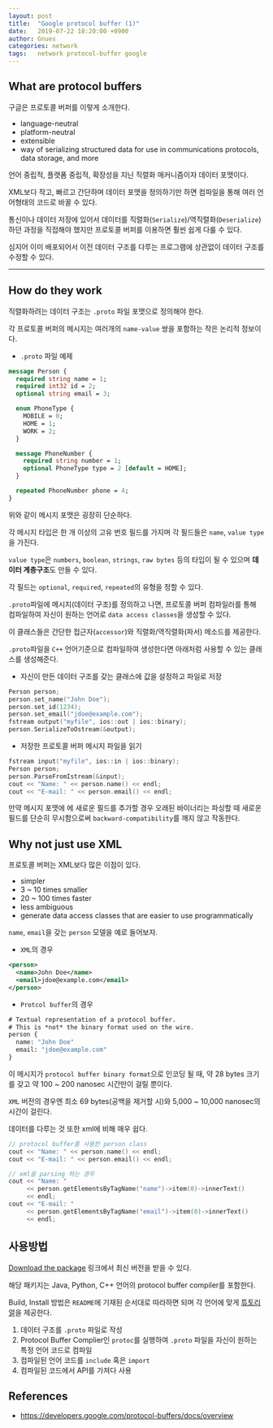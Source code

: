 ```yaml
---
layout: post
title:  "Google protocol buffer (1)"
date:   2019-07-22 18:20:00 +0900
author: Gnues
categories: network
tags:	network protocol-buffer google
---
```


## What are protocol buffers

구글은 프로토콜 버퍼를 이렇게 소개한다.

- language-neutral
- platform-neutral
- extensible
- way of serializing structured data for use in communications protocols, data storage, and more

언어 중립적, 플랫폼 중립적, 확장성을 지닌 직렬화 매커니즘이자 데이터 포맷이다.

XML보다 작고, 빠르고 간단하며 데이터 포맷을 정의하기만 하면 컴파일을 통해 여러 언어형태의 코드로 바꿀 수 있다.

통신이나 데이터 저장에 있어서 데이터를 직렬화(`Serialize`)/역직렬화(`Deserialize`)하던 과정을 직접해야 했지만 프로토콜 버퍼를 이용하면 훨씬 쉽게 다룰 수 있다.

심지어 이미 배포되어서 이전 데이터 구조를 다루는 프로그램에 상관없이 데이터 구조를 수정할 수 있다.

***

## How do they work

직렬화하려는 데이터 구조는 `.proto` 파일 포맷으로 정의해야 한다.

각 프로토콜 버퍼의 메시지는 여러개의 `name-value` 쌍을 포함하는 작은 논리적 정보이다.

- `.proto` 파일 예제

```proto
message Person {
  required string name = 1;
  required int32 id = 2;
  optional string email = 3;

  enum PhoneType {
    MOBILE = 0;
    HOME = 1;
    WORK = 2;
  }

  message PhoneNumber {
    required string number = 1;
    optional PhoneType type = 2 [default = HOME];
  }

  repeated PhoneNumber phone = 4;
}
```

위와 같이 메시지 포맷은 굉장히 단순하다.

각 메시지 타입은 한 개 이상의 고유 번호 필드를 가지며 각 필드들은 `name`, `value type`을 가진다.

`value type`은 `numbers`, `boolean`, `strings`, `raw bytes` 등의 타입이 될 수 있으며 **데이터 계층구조**도 만들 수 있다.

각 필드는 `optional`, `required`, `repeated`의 유형을 정할 수 있다.

`.proto`파일에 메시지(데이터 구조)를 정의하고 나면, 프로토콜 버퍼 컴파일러를 통해 컴파일하여 자신이 원하는 언어로 `data access classes`을 생성할 수 있다.

이 클래스들은 간단한 접근자(`accessor`)와 직렬화/역직렬화(파서) 메소드를 제공한다.

`.proto`파일을 `C++` 언어기준으로 컴파일하여 생성한다면 아래처럼 사용할 수 있는 클래스를 생성해준다.

- 자신이 만든 데이터 구조를 갖는 클래스에 값을 설정하고 파일로 저장

```cpp
Person person;
person.set_name("John Doe");
person.set_id(1234);
person.set_email("jdoe@example.com");
fstream output("myfile", ios::out | ios::binary);
person.SerializeToOstream(&output);
```

- 저장한 프로토콜 버퍼 메시지 파일을 읽기

```cpp
fstream input("myfile", ios::in | ios::binary);
Person person;
person.ParseFromIstream(&input);
cout << "Name: " << person.name() << endl;
cout << "E-mail: " << person.email() << endl;
```

만약 메시지 포맷에 에 새로운 필드를 추가할 경우 오래된 바이너리는 파싱할 때 새로운 필드를 단순히 무시함으로써 `backward-compatibility`를 깨지 않고 작동한다.

## Why not just use XML

프로토콜 버퍼는 XML보다 많은 이점이 있다.

- simpler
- 3 ~ 10 times smaller
- 20 ~ 100 times faster
- less ambiguous
- generate data access classes that are easier to use programmatically

`name`, `email`을 갖는 `person` 모델을 예로 들어보자.

- `XML`의 경우

```xml
<person>
  <name>John Doe</name>
  <email>jdoe@example.com</email>
</person>
```

- `Protcol buffer`의 경우

```proto
# Textual representation of a protocol buffer.
# This is *not* the binary format used on the wire.
person {
  name: "John Doe"
  email: "jdoe@example.com"
}
```

이 메시지가 `protocol buffer binary format`으로 인코딩 될 때, 약 28 bytes 크기를 갖고 약 100 ~ 200 nanosec 시간만이 걸릴 뿐이다.

`XML` 버전의 경우엔 최소 69 bytes(공백을 제거할 시)와 5,000 ~ 10,000 nanosec의 시간이 걸린다.

데이터를 다루는 것 또한 xml에 비해 매우 쉽다.

```cpp
// protocol buffer를 사용한 person class
cout << "Name: " << person.name() << endl;
cout << "E-mail: " << person.email() << endl;
```

```cpp
// xml을 parsing 하는 경우
cout << "Name: "
     << person.getElementsByTagName("name")->item(0)->innerText()
     << endl;
cout << "E-mail: "
     << person.getElementsByTagName("email")->item(0)->innerText()
     << endl;
```

## 사용방법

[Download the package](https://developers.google.com/protocol-buffers/docs/downloads) 링크에서 최신 버전을 받을 수 있다.

해당 패키지는 Java, Python, C++ 언어의 protocol buffer compiler를 포함한다.

Build, Install 방법은 `README`에 기재된 순서대로 따라하면 되며 각 언어에 맞게 [튜토리얼](https://developers.google.com/protocol-buffers/docs/tutorials)을 제공한다.

1. 데이터 구조를 `.proto` 파일로 작성
2. Protocol Buffer Complier인 `protoc`를 실행하여 `.proto` 파일을 자신이 원하는 특정 언어 코드로 컴파일
3. 컴파일된 언어 코드를 `include` 혹은 `import`
4. 컴파일된 코드에서 API를 가져다 사용

## References

- <https://developers.google.com/protocol-buffers/docs/overview>
